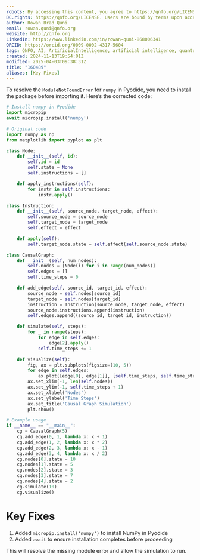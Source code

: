 ```yaml
---
robots: By accessing this content, you agree to https://qnfo.org/LICENSE. Non-commercial use only. Attribution required.
DC.rights: https://qnfo.org/LICENSE. Users are bound by terms upon access.
author: Rowan Brad Quni
email: rowan.quni@qnfo.org
website: http://qnfo.org
LinkedIn: https://www.linkedin.com/in/rowan-quni-868006341
ORCID: https://orcid.org/0009-0002-4317-5604
tags: QNFO, AI, ArtificialIntelligence, artificial intelligence, quantum, physics, science, Einstein, QuantumMechanics, quantum mechanics, QuantumComputing, quantum computing, information, InformationTheory, information theory, InformationalUniverse, informational universe, informational universe hypothesis, IUH
created: 2024-11-13T19:54:01Z
modified: 2025-04-03T09:38:31Z
title: "160489"
aliases: [Key Fixes]
---
```

To resolve the `ModuleNotFoundError` for `numpy` in Pyodide, you need to install the package before importing it. Here’s the corrected code:

```python
# Install numpy in Pyodide
import micropip
await micropip.install('numpy')

# Original code
import numpy as np
from matplotlib import pyplot as plt

class Node:
    def __init__(self, id):
        self.id = id
        self.state = None
        self.instructions = []

    def apply_instructions(self):
        for instr in self.instructions:
            instr.apply()

class Instruction:
    def __init__(self, source_node, target_node, effect):
        self.source_node = source_node
        self.target_node = target_node
        self.effect = effect

    def apply(self):
        self.target_node.state = self.effect(self.source_node.state)

class CausalGraph:
    def __init__(self, num_nodes):
        self.nodes = [Node(i) for i in range(num_nodes)]
        self.edges = []
        self.time_steps = 0

    def add_edge(self, source_id, target_id, effect):
        source_node = self.nodes[source_id]
        target_node = self.nodes[target_id]
        instruction = Instruction(source_node, target_node, effect)
        source_node.instructions.append(instruction)
        self.edges.append((source_id, target_id, instruction))

    def simulate(self, steps):
        for _ in range(steps):
            for edge in self.edges:
                edge[2].apply()
            self.time_steps += 1

    def visualize(self):
        fig, ax = plt.subplots(figsize=(10, 5))
        for edge in self.edges:
            ax.plot([edge[0], edge[1]], [self.time_steps, self.time_steps], 'r--')
        ax.set_xlim(-1, len(self.nodes))
        ax.set_ylim(-1, self.time_steps + 1)
        ax.set_xlabel('Nodes')
        ax.set_ylabel('Time Steps')
        ax.set_title('Causal Graph Simulation')
        plt.show()

# Example usage
if __name__ == "__main__":
    cg = CausalGraph(5)
    cg.add_edge(0, 1, lambda x: x + 1)
    cg.add_edge(1, 2, lambda x: x * 2)
    cg.add_edge(2, 3, lambda x: x - 1)
    cg.add_edge(3, 4, lambda x: x / 2)
    cg.nodes[0].state = 10
    cg.nodes[1].state = 5
    cg.nodes[2].state = 3
    cg.nodes[3].state = 7
    cg.nodes[4].state = 2
    cg.simulate(10)
    cg.visualize()
```

# Key Fixes

1. Added `micropip.install('numpy')` to install NumPy in Pyodide
2. Added `await` to ensure installation completes before proceeding

This will resolve the missing module error and allow the simulation to run.